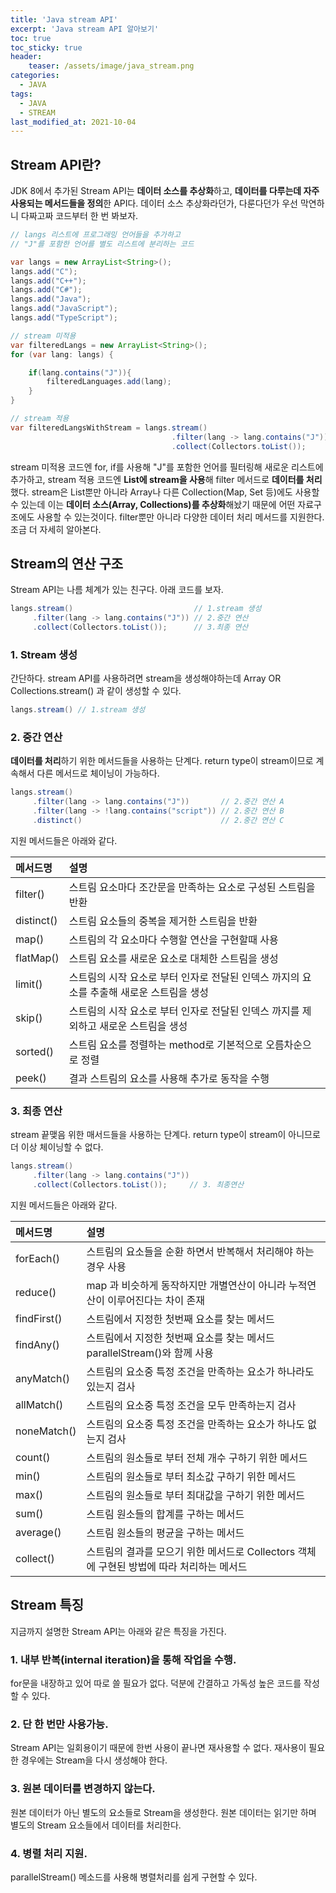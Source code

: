 ```yaml
---
title: 'Java stream API' 
excerpt: 'Java stream API 알아보기'
toc: true 
toc_sticky: true
header:
    teaser: /assets/image/java_stream.png
categories:
  - JAVA
tags:
  - JAVA
  - STREAM
last_modified_at: 2021-10-04
---
```

## Stream API란?
JDK 8에서 추가된 Stream API는 **데이터 소스를 추상화**하고, **데이터를 다루는데 자주 사용되는 메서드들을 정의**한 API다. 데이터 소스 추상화라던가, 다룬다던가 우선 막연하니 다짜고짜 코드부터 한 번
봐보자.

```java
// langs 리스트에 프로그래밍 언어들을 추가하고
// "J"를 포함한 언어를 별도 리스트에 분리하는 코드 

var langs = new ArrayList<String>();
langs.add("C");
langs.add("C++");
langs.add("C#");
langs.add("Java");
langs.add("JavaScript");
langs.add("TypeScript");

// stream 미적용
var filteredLangs = new ArrayList<String>();
for (var lang: langs) {

    if(lang.contains("J")){
        filteredLanguages.add(lang);
    }
}

// stream 적용
var filteredLangsWithStream = langs.stream()
                                    .filter(lang -> lang.contains("J"))
                                    .collect(Collectors.toList());
```

stream 미적용 코드엔 for, if를 사용해 "J"를 포함한 언어를 필터링해 새로운 리스트에 추가하고, stream 적용 코드엔 **List에 stream을 사용**해 filter 메서드로 **데이터를 처리**
했다. stream은 List뿐만 아니라 Array나 다른 Collection(Map, Set 등)에도 사용할 수 있는데 이는 **데이터 소스(Array, Collections)를 추상화**해놨기 때문에 어떤
자료구조에도 사용할 수 있는것이다. filter뿐만 아니라 다양한 데이터 처리 메서드를 지원한다. 조금 더 자세히 알아본다.

## Stream의 연산 구조
Stream API는 나름 체계가 있는 친구다. 아래 코드를 보자.

```java
langs.stream()                           // 1.stream 생성
     .filter(lang -> lang.contains("J")) // 2.중간 연산
     .collect(Collectors.toList());      // 3.최종 연산
```

### 1. Stream 생성
간단하다. stream API를 사용하려면 stream을 생성해야하는데 Array OR Collections.stream() 과 같이 생성할 수 있다.

```java
langs.stream() // 1.stream 생성
```

### 2. 중간 연산
**데이터를 처리**하기 위한 메서드들을 사용하는 단계다. return type이 stream이므로 계속해서 다른 메서드로 체이닝이 가능하다.

```java
langs.stream()
     .filter(lang -> lang.contains("J"))       // 2.중간 연산 A
     .filter(lang -> !lang.contains("script")) // 2.중간 연산 B
     .distinct()                               // 2.중간 연산 C
```

지원 메서드들은 아래와 같다.

|메서드명|설명|
|:---|:---|
|filter()|스트림 요소마다 조간문을 만족하는 요소로 구성된 스트림을 반환|
|distinct()|스트림 요소들의 중복을 제거한 스트림을 반환|
|map()|스트림의 각 요소마다 수행할 연산을 구현할때 사용|
|flatMap()|스트림 요소를 새로운 요소로 대체한 스트림을 생성|
|limit()|스트림의 시작 요소로 부터 인자로 전달된 인덱스 까지의 요소를 추출해 새로운 스트림을 생성|
|skip()|스트림의 시작 요소로 부터 인자로 전달된 인덱스 까지를 제외하고 새로운 스트림을 생성|
|sorted()|스트림 요소를 정렬하는 method로 기본적으로 오름차순으로 정렬|
|peek()|결과 스트림의 요소를 사용해 추가로 동작을 수행|


### 3. 최종 연산
stream 끝맺음 위한 매서드들을 사용하는 단계다. return type이 stream이 아니므로 더 이상 체이닝할 수 없다.

```java
langs.stream()
     .filter(lang -> lang.contains("J"))
     .collect(Collectors.toList());     // 3. 최종연산 
```

지원 메서드들은 아래와 같다.

|메서드명|설명|
|:---|:---|
|forEach()|스트림의 요소들을 순환 하면서 반복해서 처리해야 하는 경우 사용|
|reduce()|map 과 비슷하게 동작하지만 개별연산이 아니라 누적연산이 이루어진다는 차이 존재|
|findFirst()|스트림에서 지정한 첫번째 요소를 찾는 메서드|
|findAny()|스트림에서 지정한 첫번째 요소를 찾는 메서드 parallelStream()와 함께 사용|
|anyMatch()|스트림의 요소중 특정 조건을 만족하는 요소가 하나라도 있는지 검사|
|allMatch()|스트림의 요소중 특정 조건을 모두 만족하는지 검사|
|noneMatch()|스트림의 요소중 특정 조건을 만족하는 요소가 하나도 없는지 검사|
|count()|스트림의 원소들로 부터 전체 개수 구하기 위한 메서드|
|min()|스트림의 원소들로 부터 최소값 구하기 위한 메서드|
|max()|스트림의 원소들로 부터 최대값을 구하기 위한 메서드|
|sum()|스트림 원소들의 합계를 구하는 메서드|
|average()|스트림 원소들의 평균을 구하는 메서드|
|collect()|스트림의 결과를 모으기 위한 메서드로 Collectors 객체에 구현된 방법에 따라 처리하는 메서드|

## Stream 특징
지금까지 설명한 Stream API는 아래와 같은 특징을 가진다.

### 1. 내부 반복(internal iteration)을 통해 작업을 수행.
for문을 내장하고 있어 따로 쓸 필요가 없다.
덕분에 간결하고 가독성 높은 코드를 작성할 수 있다.

### 2. 단 한 번만 사용가능.
Stream API는 일회용이기 때문에 한번 사용이 끝나면 재사용할 수 없다.
재사용이 필요한 경우에는 Stream을 다시 생성해야 한다.

### 3. 원본 데이터를 변경하지 않는다.
원본 데이터가 아닌 별도의 요소들로 Stream을 생성한다.
원본 데이터는 읽기만 하며 별도의 Stream 요소들에서 데이터를 처리한다.

### 4. 병렬 처리 지원.
parallelStream() 메소드를 사용해 병렬처리를 쉽게 구현할 수 있다.